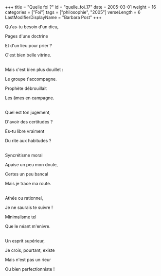 +++
title = "Quelle foi ?"
id = "quelle_foi_17"
date = 2005-03-01
weight = 16
categories = ["Foi"]
tags = ["philosophie", "2005"]
verseLength = 6
LastModifierDisplayName = "Barbara Post"
+++

Qu'as-tu besoin d'un dieu,

Pages d'une doctrine

Et d'un lieu pour prier ?

C'est bien belle vitrine.

 \
Mais c'est bien plus douillet :

Le groupe t'accompagne.

Prophète débrouillait

Les âmes en campagne.

 \
Quel est ton jugement,

D'avoir des certitudes ?

Es-tu libre vraiment

Du rite aux habitudes ?

 \
Syncrétisme moral

Apaise un peu mon doute,

Certes un peu bancal

Mais je trace ma route.

 \
Athée ou rationnel,

Je ne saurais te suivre !

Minimalisme tel

Que le néant m'enivre.

 \
Un esprit supérieur,

Je crois, pourtant, existe

Mais n'est pas un rieur

Ou bien perfectionniste !
